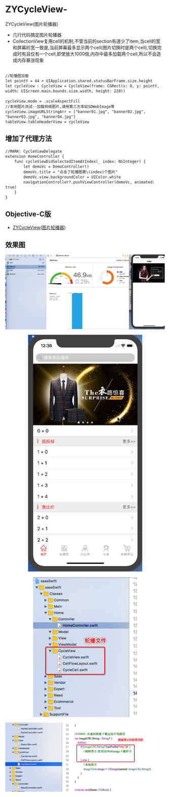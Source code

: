 # ZYCycleView-
ZYCycleView(图片轮播器)

* 几行代码搞定图片轮播器
* CollectionView复用cell的机制,不管当前的section有道少了item,当cell的宽和屏幕的宽一致是,当前屏幕最多显示两个cell(图片切换时是两个cell),切换完成时有且仅有一个cell,即使放大1000倍,内存中最多加载两个cell,所以不会造成内存暴涨现象

``` Swift版

//轮播图加载
let pointY = 44 + UIApplication.shared.statusBarFrame.size.height
let cycleView : CycleView = CycleView(frame: CGRect(x: 0, y: pointY, width: UIScreen.main.bounds.size.width, height: 220))

cycleView.mode = .scaleAspectFill
//本地图片测试--加载网络图片,请用第三方库如SDWebImage等
cycleView.imageURLStringArr = ["banner01.jpg", "banner02.jpg", "banner03.jpg", "banner04.jpg"]
tableView.tableHeaderView = cycleView
```
## 增加了代理方法

``` 代理方法 CycleViewDelegate
//MARK: CycleViewDelegate
extension HomeController {
    func cycleViewDidSelectedItemAtIndex(_ index: NSInteger) {
        let demoVc = DemoController()
        demoVc.title = "点击了轮播图第\(index)个图片"
        demoVc.view.backgroundColor = UIColor.white
        navigationController?.pushViewController(demoVc, animated: true)
    }
}
```


## Objective-C版

 - [ZYCycleView(图片轮播器)](https://github.com/ios-zhouyu/ZYCycleView-.git)

## 效果图

<p align="center" >
<img src="Docs/00001.png" title="内存占用">
</p>

<p align="center" >
<img src="Docs/ZYCycleViewSwift.gif" title="效果图">
</p>

<p align="center" >
<img src="Docs/00003.png" title="源码位置">
</p>

<p align="center" >
<img src="Docs/00004.png" title="http网络加载的说明">
</p>
